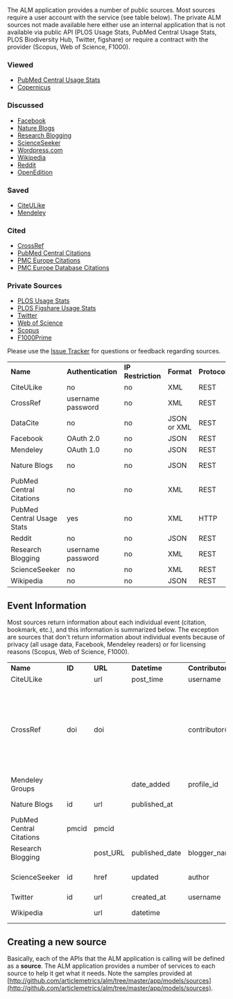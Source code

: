 The ALM application provides a number of public sources. Most sources require a user account with the service (see table below). The private ALM sources not made available here either use an internal application that is not available via public API (PLOS Usage Stats, PubMed Central Usage Stats, PLOS Biodiversity Hub, Twitter, figshare) or require a contract with the provider (Scopus, Web of Science, F1000).

### Viewed
* [PubMed Central Usage Stats](Pmc)
* [Copernicus](Copernicus)

### Discussed
* [Facebook](Facebook)
* [Nature Blogs](Nature)
* [Research Blogging](Researchblogging)
* [ScienceSeeker](Scienceseeker)
* [Wordpress.com](Wordpress)
* [Wikipedia](Wikipedia)
* [Reddit](Reddit)
* [OpenEdition](Openedition)

### Saved
* [CiteULike](Citeulike)
* [Mendeley](Mendeley)

### Cited
* [CrossRef](Crossref)
* [PubMed Central Citations](Pubmed)
* [PMC Europe Citations](PmcEurope)
* [PMC Europe Database Citations](PmcEuropeData)

### Private Sources
* [PLOS Usage Stats](Counter)
* [PLOS Figshare Usage Stats](Figshare)
* [Twitter](Twitter)
* [Web of Science](Wos)
* [Scopus](Scopus)
* [F1000Prime](F1000)

Please use the [Issue Tracker](https://github.com/articlemetrics/alm/issues) for questions or feedback regarding sources.

<table>
<tbody>
<tr>
<td><strong>Name</strong></td>
<td><strong>Authentication</strong></td>
<td><strong>IP Restriction</strong></td>
<td><strong>Format</strong></td>
<td><strong>Protocol</strong></td>
<td><strong>Rate-limiting</strong></td>
</tr>
<tr>
<td>CiteULike</td>
<td>no</td>
<td>no</td>
<td>XML</td>
<td>REST</td>
<td>2,000/hour</td>
</tr>
<tr>
<td>CrossRef</td>
<td>username<br/>password</td>
<td>no</td>
<td>XML</td>
<td>REST</td>
<td>unknown</td>
</tr>
<tr>
<td>DataCite</td>
<td>no</td>
<td>no</td>
<td>JSON or XML</td>
<td>REST</td>
<td>unknown</td>
</tr>
<tr>
<td>Facebook</td>
<td>OAuth 2.0</td>
<td>no</td>
<td>JSON</td>
<td>REST</td>
<td>varies</td>
</tr>
<tr>
<td>Mendeley</td>
<td>OAuth 1.0</td>
<td>no</td>
<td>JSON</td>
<td>REST</td>
<td>150/hour</td>
</tr>
<tr>
<td>Nature Blogs</td>
<td>no</td>
<td>no</td>
<td>JSON</td>
<td>REST</td>
<td>2/sec<br/>5,000/day</td>
</tr>
<tr>
<td>PubMed Central Citations</td>
<td>no</td>
<td>no</td>
<td>XML</td>
<td>REST</td>
<td>unknown</td>
</tr>
<tr>
<td>PubMed Central Usage Stats</td>
<td>yes</td>
<td>no</td>
<td>XML</td>
<td>HTTP</td>
<td>unknown</td>
</tr>
<tr>
<td>Reddit</td>
<td>no</td>
<td>no</td>
<td>JSON</td>
<td>REST</td>
<td>1,800/hr</td>
</tr>
<tr>
<td>Research Blogging</td>
<td>username<br/>password</td>
<td>no</td>
<td>XML</td>
<td>REST</td>
<td>unknown</td>
</tr>
<tr>
<td>ScienceSeeker</td>
<td>no</td>
<td>no</td>
<td>XML</td>
<td>REST</td>
<td>unknown</td>
</tr>
<tr>
<td>Wikipedia</td>
<td>no</td>
<td>no</td>
<td>JSON</td>
<td>REST</td>
<td>unknown</td>
</tr>
</tbody>
</table>

## Event Information
Most sources return information about each individual event (citation, bookmark, etc.), and this information is summarized below. The exception are sources that don't return information about individual events because of privacy (all usage data, Facebook, Mendeley readers) or for licensing reasons (Scopus, Web of Science, F1000).

<table>
<tbody>
<tr>
<td><strong>Name</strong></td>
<td><strong>ID</strong></td>
<td><strong>URL</strong></td>
<td><strong>Datetime</strong></td>
<td><strong>Contributor</strong></td>
<td><strong>Title</strong></td>
<td><strong>Other</strong></td>
</tr>
<tr>
<td>CiteULike</td>
<td>&nbsp;</td>
<td>url</td>
<td>post_time</td>
<td>username</td>
<td>&nbsp;</td>
<td>tag</td>
</tr>
<tr>
<td>CrossRef</td>
<td>doi</td>
<td>doi</td>
<td>&nbsp;</td>
<td>contributor(s)</td>
<td>title</td>
<td>ISSN<br/>journal title<br/>journal abbreviation<br/>volume<br/>issue<br/>first page<br/>year<br/>publication type<br/>citation count</td>
</tr>
<tr>
<td>Mendeley Groups</td>
<td>&nbsp;</td>
<td>&nbsp;</td>
<td>date_added</td>
<td>profile_id</td>
<td>&nbsp;</td>
<td>group_id</td>
</tr>
<tr>
<td>Nature Blogs</td>
<td>id</td>
<td>url</td>
<td>published_at</td>
<td>&nbsp;</td>
<td>title</td>
<td>blog title<br/>blog url</td>
</tr>
<tr>
<td>PubMed Central Citations</td>
<td>pmcid</td>
<td>pmcid</td>
<td>&nbsp;</td>
<td>&nbsp;</td>
<td>&nbsp;</td>
<td>&nbsp;</td>
</tr>
<tr>
<td>Research Blogging</td>
<td>&nbsp;</td>
<td>post_URL</td>
<td>published_date</td>
<td>blogger_name</td>
<td>post_title</td>
<td>blog_name<br/>received_date</td>
</tr>
<tr>
<td>ScienceSeeker</td>
<td>id</td>
<td>href</td>
<td>updated</td>
<td>author</td>
<td>title</td>
<td>summary<br/>category<br/>recommendations</td>
</tr>
<tr>
<td>Twitter</td>
<td>id</td>
<td>url</td>
<td>created_at</td>
<td>username</td>
<td>text</td>
<td>user_profile_image</td>
</tr>
<tr>
<td>Wikipedia</td>
<td>&nbsp;</td>
<td>url</td>
<td>datetime</td>
<td>&nbsp;</td>
<td>title</td>
<td>language<br/>namespace</td>
</tr>
</tbody>
</table>

## Creating a new source
Basically, each of the APIs that the ALM application is calling will be defined as a **source**. The ALM application provides a number of services to each source to help it get what it needs. Note the samples provided at [http://github.com/articlemetrics/alm/tree/master/app/models/sources](http://github.com/articlemetrics/alm/tree/master/app/models/sources).
